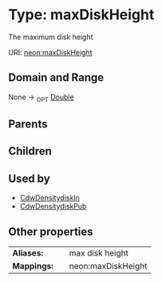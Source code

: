
# Type: maxDiskHeight


The maximum disk height

URI: [neon:maxDiskHeight](https://data.neonscience.org/maxDiskHeight)


## Domain and Range

None ->  <sub>OPT</sub> [Double](types/Double.md)

## Parents


## Children


## Used by

 * [CdwDensitydiskIn](CdwDensitydiskIn.md)
 * [CdwDensitydiskPub](CdwDensitydiskPub.md)

## Other properties

|  |  |  |
| --- | --- | --- |
| **Aliases:** | | max disk height |
| **Mappings:** | | neon:maxDiskHeight |

